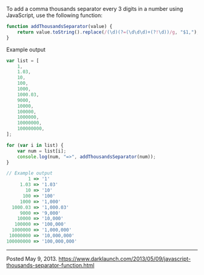 To add a comma thousands separator every 3 digits in a number using JavaScript, use the following function:

```javascript
function addThousandsSeparator(value) {
    return value.toString().replace(/(\d)(?=(\d\d\d)+(?!\d))/g, "$1,");
}
```

Example output

```javascript
var list = [
    1,
    1.03,
    10,
    100,
    1000,
    1000.03,
    9000,
    10000,
    100000,
    1000000,
    10000000,
    100000000,
];

for (var i in list) {
    var num = list[i];
    console.log(num, "=>", addThousandsSeparator(num));
}
```

```javascript
// Example output
        1 => '1'
     1.03 => '1.03'
       10 => '10'
      100 => '100'
     1000 => '1,000'
  1000.03 => '1,000.03'
     9000 => '9,000'
    10000 => '10,000'
   100000 => '100,000'
  1000000 => '1,000,000'
 10000000 => '10,000,000'
100000000 => '100,000,000'
```

---


Posted May 9, 2013.
https://www.darklaunch.com/2013/05/09/javascript-thousands-separator-function.html